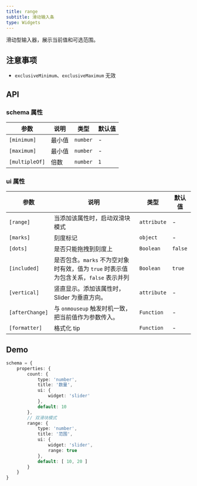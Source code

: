 ```yaml
---
title: range
subtitle: 滑动输入条
type: Widgets
---
```


滑动型输入器，展示当前值和可选范围。

## 注意事项

- `exclusiveMinimum`、`exclusiveMaximum` 无效

## API

### schema 属性

参数 | 说明 | 类型 | 默认值
----|------|-----|------
`[minimum]` | 最小值 | `number` | -
`[maximum]` | 最小值 | `number` | -
`[multipleOf]` | 倍数 | `number` | `1`

### ui 属性

参数 | 说明 | 类型 | 默认值
----|------|-----|------
`[range]` | 当添加该属性时，启动双滑块模式 | `attribute` | -
`[marks]` | 刻度标记 | `object` | -
`[dots]` | 是否只能拖拽到刻度上 | `Boolean` | `false`
`[included]` | 是否包含。`marks` 不为空对象时有效，值为 `true` 时表示值为包含关系，`false` 表示并列 | `Boolean` | `true`
`[vertical]` | 竖直显示。添加该属性时，Slider 为垂直方向。 | `attribute` | -
`[afterChange]` | 与 `onmouseup` 触发时机一致，把当前值作为参数传入。 | `Function` | -
`[formatter]` | 格式化 tip | `Function` | -

## Demo

```ts
schema = {
    properties: {
        count: {
            type: 'number',
            title: '数量',
            ui: {
                widget: 'slider'
            },
            default: 10
        },
        // 双滑块模式
        range: {
            type: 'number',
            title: '范围',
            ui: {
                widget: 'slider',
                range: true
            },
            default: [ 10, 20 ]
        }
    }
}
```
